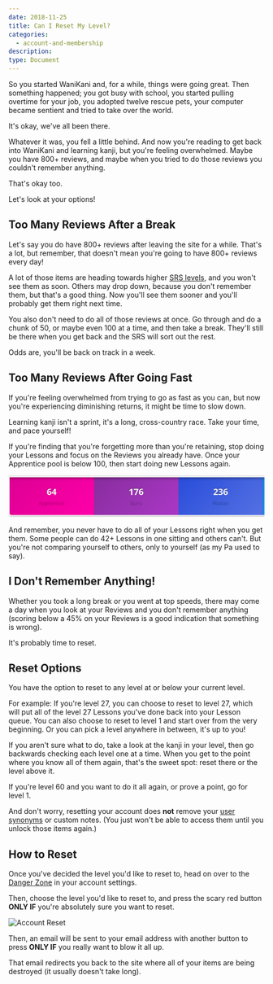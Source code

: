 ```yaml
---
date: 2018-11-25
title: Can I Reset My Level?
categories:
  - account-and-membership
description:
type: Document
---
```


So you started WaniKani and, for a while, things were going great. Then something happened; you got busy with school, you started pulling overtime for your job, you adopted twelve rescue pets, your computer became sentient and tried to take over the world.

It's okay, we've all been there.

Whatever it was, you fell a little behind. And now you're reading to get back into WaniKani and learning kanji, but you're feeling overwhelmed. Maybe you have 800+ reviews, and maybe when you tried to do those reviews you couldn't remember anything.

That's okay too.

Let's look at your options!

## Too Many Reviews After a Break

Let's say you do have 800+ reviews after leaving the site for a while. That's a lot, but remember, that doesn't mean you're going to have 800+ reviews every day!

A lot of those items are heading towards higher [SRS levels](/wanikani/srs-stages/), and you won't see them as soon. Others may drop down, because you don't remember them, but that's a good thing. Now you'll see them sooner and you'll probably get them right next time.

You also don't need to do all of those reviews at once. Go through and do a chunk of 50, or maybe even 100 at a time, and then take a break. They'll still be there when you get back and the SRS will sort out the rest.

Odds are, you'll be back on track in a week.

## Too Many Reviews After Going Fast

If you're feeling overwhelmed from trying to go as fast as you can, but now you're experiencing diminishing returns, it might be time to slow down.

Learning kanji isn't a sprint, it's a long, cross-country race. Take your time, and pace yourself!

If you're finding that you're forgetting more than you're retaining, stop doing your Lessons and focus on the Reviews you already have. Once your Apprentice pool is below 100, then start doing new Lessons again.

![Apprentice Count](/images/apprentice-count.png)

And remember, you never have to do all of your Lessons right when you get them. Some people can do 42+ Lessons in one sitting and others can't. But you're not comparing yourself to others, only to yourself (as my Pa used to say).

## I Don't Remember Anything!

Whether you took a long break or you went at top speeds, there may come a day when you look at your Reviews and you don't remember anything (scoring below a 45% on your Reviews is a good indication that something is wrong).

It's probably time to reset.

## Reset Options

You have the option to reset to any level at or below your current level.

For example: If you're level 27, you can choose to reset to level 27, which will put all of the level 27 Lessons you've done back into your Lesson queue. You can also choose to reset to level 1 and start over from the very beginning. Or you can pick a level anywhere in between, it's up to you!

If you aren't sure what to do, take a look at the kanji in your level, then go backwards checking each level one at a time. When you get to the point where you know all of them again, that's the sweet spot: reset there or the level above it.

If you're level 60 and you want to do it all again, or prove a point, go for level 1.

And don't worry, resetting your account does **not** remove your [user synonyms](/account-and-membership/wanikani/user-synonyms/) or custom notes. (You just won't be able to access them until you unlock those items again.)

## How to Reset

Once you've decided the level you'd like to reset to, head on over to the [Danger Zone](https://www.wanikani.com/settings/danger_zone) in your account settings.

Then, choose the level you'd like to reset to, and press the scary red button **ONLY IF** you're absolutely sure you want to reset.

![Account Reset](/images/account-reset.gif)

Then, an email will be sent to your email address with another button to press **ONLY IF** you really want to blow it all up.

That email redirects you back to the site where all of your items are being destroyed (it usually doesn't take long).
